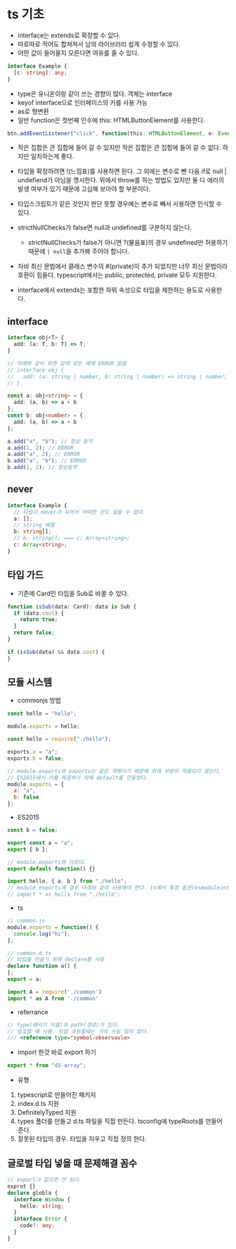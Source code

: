 # ts 기초

- interface는 extends로 확장할 수 있다.
- 따로따로 적어도 합쳐져서 남의 라이브러리 쉽게 수정할 수 있다.
- 어떤 값이 들어올지 모른다면 여유를 줄 수 있다.

```typescript
interface Example {
  [c: string]: any;
}
```

- type은 유니온이랑 같이 쓰는 경향이 많다. 객체는 interface
- keyof interface으로 인터페이스의 키를 사용 가능
- as로 형변환
- 일반 function은 첫번째 인수에 this: HTMLButtonElement를 사용한다.

```typescript
btn.addEventListener("click", function(this: HTMLButtonElement, e: Event) {});
```

- 작은 집합은 큰 집합에 들어 갈 수 있지만 작은 집합은 큰 집합에 들어 갈 수 없다. 하지만 일치하는게 좋다.
- 타입을 확정하려면 !(느낌표)를 사용하면 된다. 그 외에는 변수로 뺀 다음 if로 null | undefiend가 아님을 명시한다. 위에서 throw를 하는 방법도 있지만 둘 다 에러의 발생 여부가 있기 때문에 고심해 보아야 할 부분이다.
- 타입스크립트가 같은 것인지 판단 못할 경우에는 변수로 빼서 사용하면 인식할 수 있다.

- strictNullChecks가 false면 null과 undefined를 구분하지 않는다.

  - strictNullChecks가 false가 아니면 ?(물음표)의 경우 undefined만 허용하기 때문에 `| null`을 추가해 주어야 합니다.

- 자바 최신 문법에서 클래스 변수의 #(private)이 추가 되었지만 너무 최신 문법이라 호환이 힘들다. typescript에서는 public, protected, private 모두 지원한다.

- interface에서 extends는 포함한 하위 속성으로 타입을 제한하는 용도로 사용한다.

## interface

```typescript
interface obj<T> {
  add: (a: T, b: T) => T;
}

// 아래와 같이 하면 밑에 모든 예제 ERROR 없음
// interface obj {
//   add: (a: string | number, b: string | number) => string | number;
// }

const a: obj<string> = {
  add: (a, b) => a + b
};
const b: obj<number> = {
  add: (a, b) => a + b
};

a.add("a", "b"); // 정상 동작
a.add(1, 2); // ERROR
a.add("a", 2); // ERROR
b.add("a", "b"); // ERROR
b.add(1, 2); // 정상동작
```

## never

```typescript
interface Example {
  // 타입이 never가 되어서 어떠한 것도 넣을 수 없다.
  a: [];
  // string 배열
  b: string[];
  // b: string[]; === c: Array<string>;
  c: Array<string>;
}
```

## 타입 가드

- 기존에 Card인 타입을 Sub로 바꿀 수 있다.

```typescript
function isSub(data: Card): data is Sub {
  if (data.cost) {
    return true;
  }
  return false;
}

if (isSub(data) && data.cost) {
}
```

## 모듈 시스템

- commonjs 방법

```javascript
const hello = "hello";

module.exports = hello;
```

```javascript
const hello = require("./hello");

exports.a = "a";
exports.b = false;

// module.exports와 exports는 같은 객체이기 때문에 위에 부분이 적용되지 않는다.
// ES2015에서 이를 해결하기 위해 default를 만들었다.
module.exports = {
  a: "a",
  b: false
};
```

- ES2015

```javascript
const b = false;

export const a = "a";
export { b };

// module.exports와 다르다.
export default function() {}
```

```javascript
import hello, { a, b } from "./hello";
// module.exports에 경우 아래와 같이 사용해야 한다. ts에서 특정 옵션(esmoduleinterop)을 켜서 무시할 수도 있다.
// import * as hello from "./hello";
```

- ts

```javascript
// common.js
module.exports = function() {
  console.log("hi");
};
```

```typescript
// common.d.ts
// 타입을 만들기 위해 declare를 사용
declare function a() {
};
export = a;
```

```javascript
import A = require('./common')
import * as A from './common'
```

- referrance

```typescript
// type(패키지 이름)과 path(경로)가 있다.
// 참조할 때 사용. 직접 코등할때는 거의 쓰일 일이 없다.
/// <reference type="symbol-observavle>
```

- import 한것 바로 export 하기

```javascript
export * from "d3-array";
```

- 유형

1. typescript로 만들어진 패키지
2. index.d.ts 지원
3. DefinitelyTyped 지원
4. types 폴더를 만들고 d.ts 파일을 직접 만든다. tsconfig에 typeRoots를 만들어 준다.
5. 잘못된 타입의 경우. 타입을 지우고 직접 정의 한다.

## 글로벌 타입 넣을 때 문제해결 꼼수

```typescript
// export가 없으면 안 된다.
exprot {}
declare globla {
  interface Window {
    hello: string;
  }
  interface Error {
    code?: any;
  }
}
```
